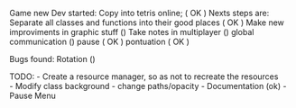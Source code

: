 Game new Dev started:
    Copy into tetris online;    ( OK )
Nexts steps are:
    Separate all classes and functions into their good places   ( OK )
    Make new improviments in graphic stuff  ()
    Take notes in multiplayer  ()
    global communication    ()
    pause   ( OK )
    pontuation  ( OK )
    

Bugs found:
    Rotation ()



TODO: 
    - Create a resource manager, so as not to recreate the resources  
    - Modify class background - change paths/opacity
    - Documentation (ok)
    - Pause Menu